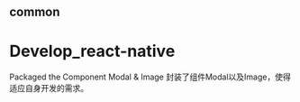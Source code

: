 
## common
# Develop_react-native
Packaged the Component Modal &amp; Image
封装了组件Modal以及Image，使得适应自身开发的需求。

